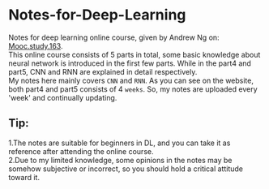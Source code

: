 # Notes-for-Deep-Learning
Notes for deep learning online course, given by Andrew Ng on: [Mooc.study.163](https://mooc.study.163.com/smartSpec/detail/1001319001.htm).  
This online course consists of 5 parts in total, some basic knowledge about neural network is introduced in the first few parts. While in the part4 and part5, CNN and RNN are explained in detail respectively.  
My notes here mainly covers `CNN` and `RNN`. As you can see on the website, both part4 and part5 consists of 4 `weeks`. So, my notes are uploaded every 'week' and continually updating.  

## Tip:
1.The notes are suitable for beginners in DL, and you can take it as reference after attending the online course.  
2.Due to my limited knowledge, some opinions in the notes may be somehow subjective or incorrect, so you should hold a critical attitude toward it.  
